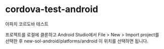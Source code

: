 # cordova-test-android
아파치 코르도바 테스트

프로젝트를 로컬에 클론하고
Android Studio에서 File > New > Import project를 선택한 후
new-sol-android/platforms/android 이 위치를 선택하면 됩니다.
